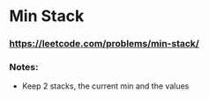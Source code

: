 # Min Stack

### https://leetcode.com/problems/min-stack/

### Notes:

* Keep 2 stacks, the current min and the values
